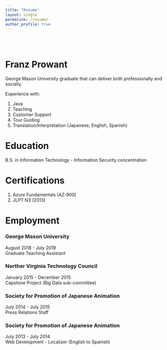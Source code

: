 ```yaml
---
title: "Resume"
layout: single
permalink: /resume/
author_profile: true
---
```

<br><br>

# Franz Prowant
George Mason University graduate that can deliver both professionally and socially.

Experience with:
1. Java
2. Teaching
3. Customer Support
4. Tour Guiding
5. Translation/Interpretation (Japanese, English, Spanish)

# Education
B.S. in Information Technology - Information Security concentration


# Certifications
1. Azure Fundamentals (AZ-900)  
2. JLPT N3 (2013)

# Employment
### George Mason University  
August 2018 - July 2019  
Graduate Teaching Assistant


### Norther Virginia Technology Council  
January 2015 - December 2015  
Capstone Project (Big Data sub-committee)


### Society for Promotion of Japanese Animation  
July 2014 - July 2015  
Press Relations Staff


### Society for Promotion of Japanese Animation  
July 2013 - July 2014  
Web Development - Localizer (English to Spanish)